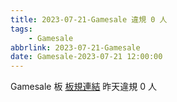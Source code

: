 ```yaml
---
title: 2023-07-21-Gamesale 違規 0 人
tags:
    - Gamesale
abbrlink: 2023-07-21-Gamesale
date: Gamesale-2023-07-21 12:00:00
---
```

Gamesale 板 [板規連結](https://www.ptt.cc/bbs/Gossiping/M.1637425085.A.07D.html)
昨天違規 0 人
